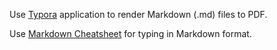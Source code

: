 Use [Typora](https://typora.io/) application to render Markdown (.md) files to PDF.

Use [Markdown Cheatsheet](https://guides.github.com/features/mastering-markdown/) for typing in Markdown format.
